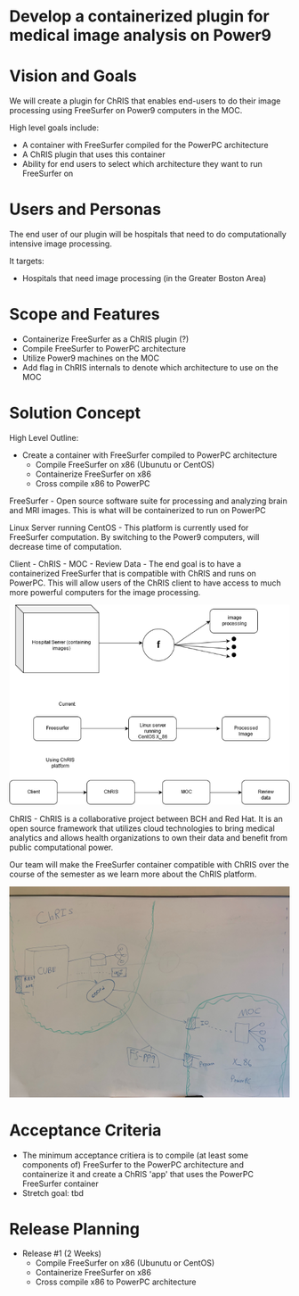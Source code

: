 # Develop a containerized plugin for medical image analysis on Power9

# Vision and Goals
We will create a plugin for ChRIS that enables end-users to do their image processing using FreeSurfer on Power9 computers in the MOC.

High level goals include:
* A container with FreeSurfer compiled for the PowerPC architecture
* A ChRIS plugin that uses this container
* Ability for end users to select which architecture they want to run FreeSurfer on


# Users and Personas
The end user of our plugin will be hospitals that need to do computationally intensive image processing.

It targets:
* Hospitals that need image processing (in the Greater Boston Area)
# Scope and Features
* Containerize FreeSurfer as a ChRIS plugin (?)
* Compile FreeSurfer to PowerPC architecture
* Utilize Power9 machines on the MOC
* Add flag in ChRIS internals to denote which architecture to use on the MOC

# Solution Concept

High Level Outline:
* Create a container with FreeSurfer compiled to PowerPC architecture
  - Compile FreeSurfer on x86 (Ubunutu or CentOS)
  - Containerize FreeSurfer on x86
  - Cross compile x86 to PowerPC

FreeSurfer - Open source software suite for processing and analyzing brain and MRI images. This is what will be containerized to run on PowerPC

Linux Server running CentOS - This platform is currently used for FreeSurfer computation. By switching to the Power9 computers, will decrease time of computation.

Client - ChRIS - MOC - Review Data - The end goal is to have a containerized FreeSurfer that is compatible with ChRIS and runs on PowerPC. This will allow users of the ChRIS client to have access to much more powerful computers for the image processing.
 
![Product Structure](https://raw.githubusercontent.com/rschneid1/hello-world/master/images/Diagram.png)



ChRIS - ChRIS is a collaborative project between BCH and Red Hat. It is an open source framework that utilizes cloud technologies to bring medical analytics and allows health organizations to own their data and benefit from public computational power.

Our team will make the FreeSurfer container compatible with ChRIS over the course of the semester as we learn more about the ChRIS platform. 

![ChRIS platform overview](https://raw.githubusercontent.com/rschneid1/hello-world/master/images/Image%20from%20iOS.jpg)


# Acceptance Criteria
* The minimum acceptance critiera is to compile (at least some components of) FreeSurfer to the PowerPC architecture and containerize it and create a ChRIS 'app' that uses the PowerPC FreeSurfer container
* Stretch goal: tbd

# Release Planning
* Release #1 (2 Weeks)
  - Compile FreeSurfer on x86 (Ubunutu or CentOS)
  - Containerize FreeSurfer on x86
  - Cross compile x86 to PowerPC architecture
